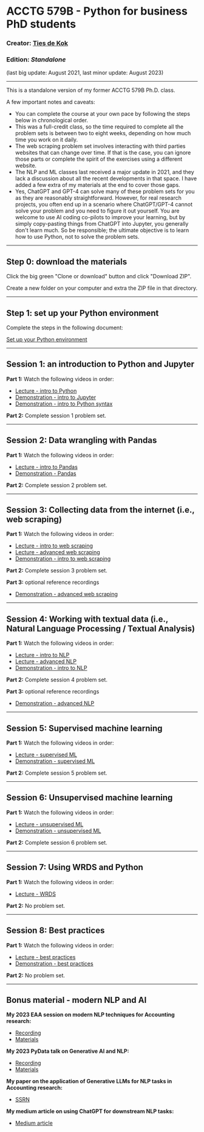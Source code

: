 # ACCTG 579B - Python for business PhD students
### Creator: <a href="https://www.tiesdekok.com" target="_blank">Ties de Kok</a> 
### Edition: *Standalone* 
(last big update: August 2021, last minor update: August 2023)

----

This is a standalone version of my former ACCTG 579B Ph.D. class.

A few important notes and caveats:  
- You can complete the course at your own pace by following the steps below in chronological order.   
- This was a full-credit class, so the time required to complete all the problem sets is between two to eight weeks, depending on how much time you work on it daily.
- The web scraping problem set involves interacting with third parties websites that can change over time. If that is the case, you can ignore those parts or complete the spirit of the exercises using a different website.
- The NLP and ML classes last received a major update in 2021, and they lack a discussion about all the recent developments in that space. I have added a few extra of my materials at the end to cover those gaps.
- Yes, ChatGPT and GPT-4 can solve many of these problem sets for you as they are reasonably straightforward. However, for real research projects, you often end up in a scenario where ChatGPT/GPT-4 cannot solve your problem and you need to figure it out yourself. You are welcome to use AI coding co-pilots to improve your learning, but by simply copy-pasting things from ChatGPT into Jupyter, you generally don't learn much. So be responsible; the ultimate objective is to learn how to use Python, not to solve the problem sets. 

----

## Step 0: download the materials

Click the big green "Clone or download" button and click "Download ZIP".

Create a new folder on your computer and extra the ZIP file in that directory. 

----

## Step 1: set up your Python environment

Complete the steps in the following document:

<a href='https://github.com/TiesdeKok/acctg-579B/blob/master/setup-python.md'>Set up your Python environment</a>

----

## Session 1: an introduction to Python and Jupyter

**Part 1:** Watch the following videos in order:
- <a href='https://youtu.be/sR5j7WcAk1g'>Lecture - intro to Python</a>
- <a href='https://youtu.be/kGcEWU1PgAg'>Demonstration - intro to Jupyter</a>
- <a href='https://youtu.be/feNltsyMzcQ'>Demonstration - intro to Python syntax</a>

**Part 2:** Complete session 1 problem set.

----

## Session 2: Data wrangling with Pandas

**Part 1:** Watch the following videos in order:
- <a href='https://youtu.be/MdtqwyOhZKk'>Lecture - intro to Pandas</a>
- <a href='https://youtu.be/almeNiqX-a4'>Demonstration - Pandas</a>

**Part 2:** Complete session 2 problem set.

----

## Session 3: Collecting data from the internet (i.e., web scraping) 

**Part 1:** Watch the following videos in order:
- <a href='https://youtu.be/yioYMHYvZ70'>Lecture - intro to web scraping</a>
- <a href='https://youtu.be/pyyFTeY7NXU'>Lecture - advanced web scraping</a>
- <a href='https://youtu.be/j0wP2UtH7h8'>Demonstration - intro to web scraping</a>

**Part 2:** Complete session 3 problem set.

**Part 3:** optional reference recordings
- <a href='https://youtu.be/1WYwUj8tJaI'>Demonstration - advanced web scraping</a>

----

## Session 4: Working with textual data (i.e., Natural Language Processing / Textual Analysis)

**Part 1:** Watch the following videos in order:
- <a href='https://youtu.be/bo2TVZS3nTA'>Lecture - intro to NLP</a>
- <a href='https://youtu.be/fa0pRqt2_ag'>Lecture - advanced NLP</a>
- <a href='https://youtu.be/kkO3dI4Ws-U'>Demonstration - intro to NLP</a>

**Part 2:** Complete session 4 problem set.

**Part 3:** optional reference recordings
- <a href='https://youtu.be/EdpZkM3vnIY'>Demonstration - advanced NLP</a>

----

## Session 5: Supervised machine learning

**Part 1:** Watch the following videos in order:
- <a href='https://youtu.be/0-kRlMqxmgo'>Lecture - supervised ML</a>
- <a href='https://youtu.be/fqcXjmKkiqE'>Demonstration - supervised ML</a>

**Part 2:** Complete session 5 problem set.

----

## Session 6: Unsupervised machine learning

**Part 1:** Watch the following videos in order:
- <a href='https://youtu.be/Ua2fqj753ak'>Lecture - unsupervised ML</a>
- <a href='https://youtu.be/GsV_ddRygx8'>Demonstration - unsupervised ML</a>

**Part 2:** Complete session 6 problem set.

----

## Session 7: Using WRDS and Python

**Part 1:** Watch the following videos in order:
- <a href='https://youtu.be/1gE06_L3ou4'>Lecture - WRDS</a>

**Part 2:** No problem set.

----

## Session 8: Best practices 

**Part 1:** Watch the following videos in order:
- <a href='https://youtu.be/kEHwUzF_5NY'>Lecture - best practices</a>
- <a href='https://youtu.be/022dozzvCas'>Demonstration - best practices</a>

**Part 2:** No problem set.

----

## Bonus material - modern NLP and AI

**My 2023 EAA session on modern NLP techniques for Accounting research:**
- <a href='https://youtu.be/0PtD9yMMAVY'>Recording</a>
- <a href='https://github.com/TiesdeKok/eaa_2023_nlp_workshop'>Materials</a>

**My 2023 PyData talk on Generative AI and NLP:**
- <a href='https://www.youtube.com/watch?v=CG3b6D3XNOE'>Recording</a>
- <a href='https://github.com/TiesdeKok/pydata_2023'>Materials</a>

**My paper on the application of Generative LLMs for NLP tasks in Accounting research:**
- <a href='https://papers.ssrn.com/sol3/papers.cfm?abstract_id=4429658'>SSRN</a>

**My medium article on using ChatGPT for downstream NLP tasks:**
- <a href='https://medium.com/towards-data-science/beyond-chat-bots-the-power-of-prompt-based-gpt-models-for-downstream-nlp-tasks-21eff204d599'>Medium article</a>
